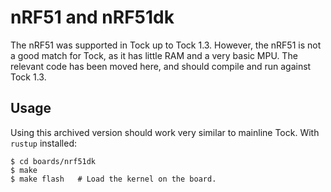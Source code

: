 nRF51 and nRF51dk
=================

The nRF51 was supported in Tock up to Tock 1.3. However, the nRF51 is not a
good match for Tock, as it has little RAM and a very basic MPU. The relevant
code has been moved here, and should compile and run against Tock 1.3.


Usage
-----

Using this archived version should work very similar to mainline Tock. With
`rustup` installed:

```
$ cd boards/nrf51dk
$ make
$ make flash   # Load the kernel on the board.
```
